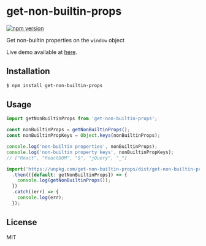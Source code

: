 # get-non-builtin-props

[![npm version](https://img.shields.io/npm/v/get-non-builtin-props.svg)](https://www.npmjs.com/package/get-non-builtin-props)

Get non-builtin properties on the `window` object

Live demo available at [here](https://keqingrong.github.io/get-non-builtin-props/example/index.html).

## Installation

```sh
$ npm install get-non-builtin-props
```

## Usage

```js
import getNonBuiltinProps from 'get-non-builtin-props';

const nonBuiltinProps = getNonBuiltinProps();
const nonBuiltinPropKeys = Object.keys(nonBuiltinProps);

console.log('non-builtin properties', nonBuiltinProps);
console.log('non-builtin property keys', nonBuiltinPropKeys);
// ["React", "ReactDOM", "$", "jQuery", "_"]
```

```js
import('https://unpkg.com/get-non-builtin-props/dist/get-non-builtin-props.esm.js')
  .then(({default: getNonBuiltinProps}) => {
    console.log(getNonBuiltinProps());
  })
  .catch((err) => {
    console.log(err);
  });
```

## License

MIT
